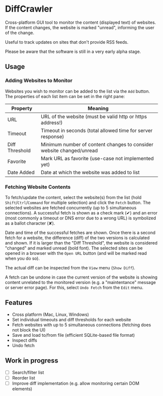 # DiffCrawler
Cross-platform GUI tool to monitor the content (displayed text) of websites. If the content changes, the website is marked "unread", informing the user of the change.

Useful to track updates on sites that don't provide RSS feeds.

Please be aware that the software is still in a very early alpha stage.

## Usage

### Adding Websites to Monitor
Websites you wish to monitor can be added to the list via the `Add` button. The properties of each list item can be set in the right pane:

| Property | Meaning |
| ---------|---------|
| URL | URL of the website (must be valid http or https address!)
| Timeout | Timeout in seconds (total allowed time for server response)
| Diff Threshold | Minimum number of content changes to consider website changed/unread
| Favorite | Mark URL as favorite (use-case not implemented yet)
| Date Added | Date at which the website was added to list

### Fetching Website Contents

To fetch/update the content, select the website(s) from the list (hold `Shift`/`Ctrl`/`Command` for multiple selection) and click the `Fetch` button. The selected websites are fetched concurrently (up to 5 simultaneous connections). A successful fetch is shown as a check mark (✔) and an error (most commonly a timeout or DNS error due to a wrong URL) is symbolized as a ballot character (✘).

Date and time of the successful fetches are shown. Once there is a second fetch for a website, the difference (diff) of the two versions is calculated and shown. If it is larger than the "Diff Threshold", the website is considered "changed" and marked unread (bold font). The selected sites can be opened in a browser with the `Open URL` button (and will be marked read when you do so).

The actual diff can be inspected from the `View` menu (`Show Diff`).

A fetch can be undone in case the current version of the website is showing content unrelated to the monitored version (e.g. a "maintentance" message or server error page). For this, select `Undo Fetch` from the `Edit` menu.

## Features
- Cross platform (Mac, Linux, Windows)
- Set individual timeouts and diff thresholds for each website
- Fetch websites with up to 5 simultaneous connections (fetching does not block the UI)
- Save and load to/from file (efficient SQLite-based file format)
- Inspect diffs
- Undo fetch

## Work in progress
- [ ] Search/filter list
- [ ] Reorder list
- [ ] Improve diff implementation (e.g. allow monitoring certain DOM elements)